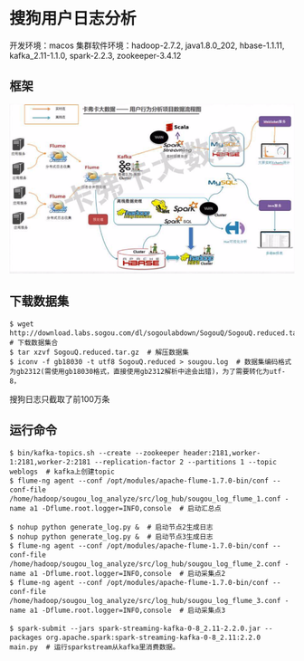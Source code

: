 # 搜狗用户日志分析

开发环境：macos
集群软件环境：hadoop-2.7.2, java1.8.0_202, hbase-1.1.11, kafka_2.11-1.1.0, spark-2.2.3, zookeeper-3.4.12

## 框架

![data_flow](./img/data_flow.png)

## 下载数据集

```
$ wget http://download.labs.sogou.com/dl/sogoulabdown/SogouQ/SogouQ.reduced.tar.gz  # 下载数据集合
$ tar xzvf SogouQ.reduced.tar.gz  # 解压数据集
$ iconv -f gb18030 -t utf8 SogouQ.reduced > sougou.log  # 数据集编码格式为gb2312(需使用gb18030格式，直接使用gb2312解析中途会出错)，为了需要转化为utf-8，
```

搜狗日志只截取了前100万条


## 运行命令


``` shell
$ bin/kafka-topics.sh --create --zookeeper header:2181,worker-1:2181,worker-2:2181 --replication-factor 2 --partitions 1 --topic weblogs  # kafka上创建topic
$ flume-ng agent --conf /opt/modules/apache-flume-1.7.0-bin/conf --conf-file /home/hadoop/sougou_log_analyze/src/log_hub/sougou_log_flume_1.conf -name a1 -Dflume.root.logger=INFO,console  # 启动汇总点

$ nohup python generate_log.py &  # 启动节点2生成日志
$ nohup python generate_log.py &  # 启动节点3生成日志
$ flume-ng agent --conf /opt/modules/apache-flume-1.7.0-bin/conf --conf-file /home/hadoop/sougou_log_analyze/src/log_hub/sougou_log_flume_2.conf -name a1 -Dflume.root.logger=INFO,console  # 启动采集点2
$ flume-ng agent --conf /opt/modules/apache-flume-1.7.0-bin/conf --conf-file /home/hadoop/sougou_log_analyze/src/log_hub/sougou_log_flume_3.conf -name a1 -Dflume.root.logger=INFO,console  # 启动采集点3

$ spark-submit --jars spark-streaming-kafka-0-8_2.11-2.2.0.jar --packages org.apache.spark:spark-streaming-kafka-0-8_2.11:2.2.0  main.py  # 运行sparkstream从kafka里消费数据。
```
